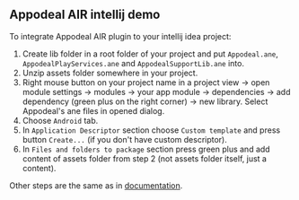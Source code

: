 ## Appodeal AIR intellij demo
To integrate Appodeal AIR plugin to your intellij idea project:
1. Create lib folder in a root folder of your project and put `Appodeal.ane`, `AppodealPlayServices.ane` and `AppodealSupportLib.ane` into.
2. Unzip assets folder somewhere in your project.
3. Right mouse button on your project name in a project view -> open module settings -> modules -> your app module -> dependencies -> add dependency (green plus on the right corner) -> new library. Select Appodeal's ane files in opened dialog.
4. Choose `Android` tab.
5. In `Application Descriptor` section choose `Custom template` and press button `Create...` (if you don't have custom descriptor).
6. In `Files and folders to package` section press green plus and add content of assets folder from step 2 (not assets folder itself, just a content).

Other steps are the same as in [documentation](https://www.appodeal.com/sdk/documentation?framework=7&full=1&platform=1).